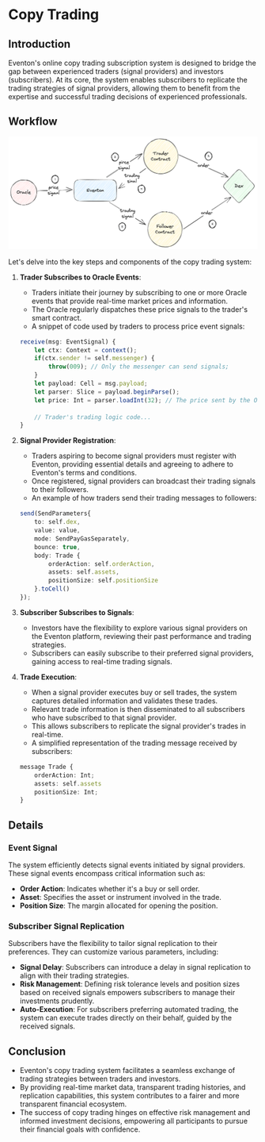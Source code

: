 # Copy Trading

## Introduction

Eventon's online copy trading subscription system is designed to bridge the gap between experienced traders (signal providers) and investors (subscribers). At its core, the system enables subscribers to replicate the trading strategies of signal providers, allowing them to benefit from the expertise and successful trading decisions of experienced professionals.

## Workflow

![CopyTrading Workflow](./img/copytrading.png)

Let's delve into the key steps and components of the copy trading system:

1. **Trader Subscribes to Oracle Events**:

   - Traders initiate their journey by subscribing to one or more Oracle events that provide real-time market prices and information.
   - The Oracle regularly dispatches these price signals to the trader's smart contract.
   - A snippet of code used by traders to process price event signals:

   ```typescript
   receive(msg: EventSignal) {
       let ctx: Context = context();
       if(ctx.sender != self.messenger) {
           throw(009); // Only the messenger can send signals;
       }
       let payload: Cell = msg.payload;
       let parser: Slice = payload.beginParse();
       let price: Int = parser.loadInt(32); // The price sent by the Oracle event

       // Trader's trading logic code...
   }
   ```

2. **Signal Provider Registration**:

   - Traders aspiring to become signal providers must register with Eventon, providing essential details and agreeing to adhere to Eventon's terms and conditions.
   - Once registered, signal providers can broadcast their trading signals to their followers.
   - An example of how traders send their trading messages to followers:

   ```typescript
   send(SendParameters{
       to: self.dex,
       value: value,
       mode: SendPayGasSeparately,
       bounce: true,
       body: Trade {
           orderAction: self.orderAction,
           assets: self.assets,
           positionSize: self.positionSize
       }.toCell()
   });
   ```

3. **Subscriber Subscribes to Signals**:

   - Investors have the flexibility to explore various signal providers on the Eventon platform, reviewing their past performance and trading strategies.
   - Subscribers can easily subscribe to their preferred signal providers, gaining access to real-time trading signals.

4. **Trade Execution**:

   - When a signal provider executes buy or sell trades, the system captures detailed information and validates these trades.
   - Relevant trade information is then disseminated to all subscribers who have subscribed to that signal provider.
   - This allows subscribers to replicate the signal provider's trades in real-time.
   - A simplified representation of the trading message received by subscribers:

   ```typescript
   message Trade {
       orderAction: Int;
       assets: self.assets
       positionSize: Int;
   }
   ```

## Details

### Event Signal

The system efficiently detects signal events initiated by signal providers. These signal events encompass critical information such as:

- **Order Action**: Indicates whether it's a buy or sell order.
- **Asset**: Specifies the asset or instrument involved in the trade.
- **Position Size**: The margin allocated for opening the position.

### Subscriber Signal Replication

Subscribers have the flexibility to tailor signal replication to their preferences. They can customize various parameters, including:

- **Signal Delay**: Subscribers can introduce a delay in signal replication to align with their trading strategies.
- **Risk Management**: Defining risk tolerance levels and position sizes based on received signals empowers subscribers to manage their investments prudently.
- **Auto-Execution**: For subscribers preferring automated trading, the system can execute trades directly on their behalf, guided by the received signals.

## Conclusion

- Eventon's copy trading system facilitates a seamless exchange of trading strategies between traders and investors.
- By providing real-time market data, transparent trading histories, and replication capabilities, this system contributes to a fairer and more transparent financial ecosystem.
- The success of copy trading hinges on effective risk management and informed investment decisions, empowering all participants to pursue their financial goals with confidence.
